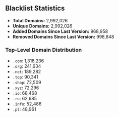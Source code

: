 ## Blacklist Statistics

- **Total Domains:** 2,992,026
- **Unique Domains:** 2,992,026
- **Added Domains Since Last Version:** 968,958
- **Removed Domains Since Last Version:** 998,848

### Top-Level Domain Distribution

-  `.com`: 1,318,236
-  `.org`: 241,634
-  `.net`: 189,282
-  `.top`: 90,341
-  `.shop`: 72,509
-  `.xyz`: 72,296
-  `.io`: 68,468
-  `.ru`: 62,685
-  `.info`: 52,486
-  `.pl`: 48,961
